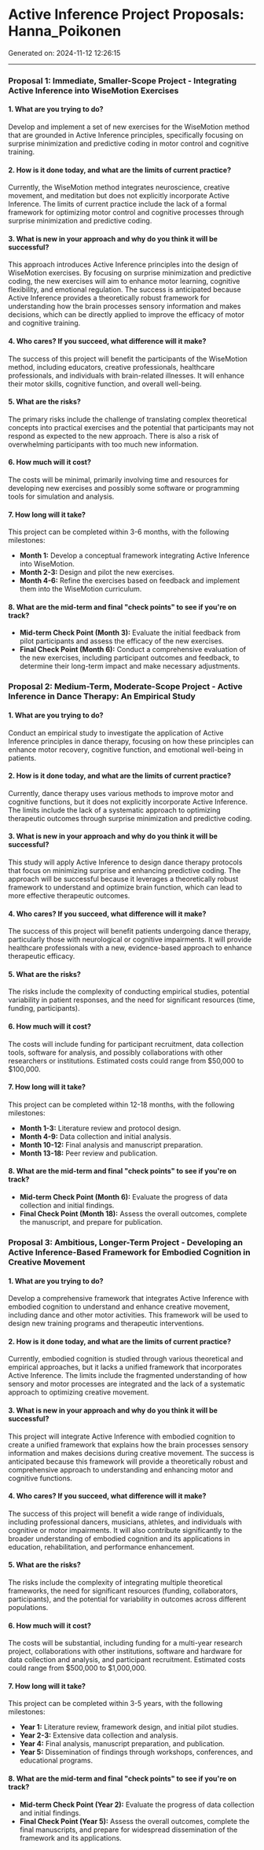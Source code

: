 # Active Inference Project Proposals: Hanna_Poikonen

Generated on: 2024-11-12 12:26:15

---

### Proposal 1: Immediate, Smaller-Scope Project - Integrating Active Inference into WiseMotion Exercises

#### 1. What are you trying to do?
Develop and implement a set of new exercises for the WiseMotion method that are grounded in Active Inference principles, specifically focusing on surprise minimization and predictive coding in motor control and cognitive training.

#### 2. How is it done today, and what are the limits of current practice?
Currently, the WiseMotion method integrates neuroscience, creative movement, and meditation but does not explicitly incorporate Active Inference. The limits of current practice include the lack of a formal framework for optimizing motor control and cognitive processes through surprise minimization and predictive coding.

#### 3. What is new in your approach and why do you think it will be successful?
This approach introduces Active Inference principles into the design of WiseMotion exercises. By focusing on surprise minimization and predictive coding, the new exercises will aim to enhance motor learning, cognitive flexibility, and emotional regulation. The success is anticipated because Active Inference provides a theoretically robust framework for understanding how the brain processes sensory information and makes decisions, which can be directly applied to improve the efficacy of motor and cognitive training.

#### 4. Who cares? If you succeed, what difference will it make?
The success of this project will benefit the participants of the WiseMotion method, including educators, creative professionals, healthcare professionals, and individuals with brain-related illnesses. It will enhance their motor skills, cognitive function, and overall well-being.

#### 5. What are the risks?
The primary risks include the challenge of translating complex theoretical concepts into practical exercises and the potential that participants may not respond as expected to the new approach. There is also a risk of overwhelming participants with too much new information.

#### 6. How much will it cost?
The costs will be minimal, primarily involving time and resources for developing new exercises and possibly some software or programming tools for simulation and analysis.

#### 7. How long will it take?
This project can be completed within 3-6 months, with the following milestones:
- **Month 1:** Develop a conceptual framework integrating Active Inference into WiseMotion.
- **Month 2-3:** Design and pilot the new exercises.
- **Month 4-6:** Refine the exercises based on feedback and implement them into the WiseMotion curriculum.

#### 8. What are the mid-term and final "check points" to see if you're on track?
- **Mid-term Check Point (Month 3):** Evaluate the initial feedback from pilot participants and assess the efficacy of the new exercises.
- **Final Check Point (Month 6):** Conduct a comprehensive evaluation of the new exercises, including participant outcomes and feedback, to determine their long-term impact and make necessary adjustments.

### Proposal 2: Medium-Term, Moderate-Scope Project - Active Inference in Dance Therapy: An Empirical Study

#### 1. What are you trying to do?
Conduct an empirical study to investigate the application of Active Inference principles in dance therapy, focusing on how these principles can enhance motor recovery, cognitive function, and emotional well-being in patients.

#### 2. How is it done today, and what are the limits of current practice?
Currently, dance therapy uses various methods to improve motor and cognitive functions, but it does not explicitly incorporate Active Inference. The limits include the lack of a systematic approach to optimizing therapeutic outcomes through surprise minimization and predictive coding.

#### 3. What is new in your approach and why do you think it will be successful?
This study will apply Active Inference to design dance therapy protocols that focus on minimizing surprise and enhancing predictive coding. The approach will be successful because it leverages a theoretically robust framework to understand and optimize brain function, which can lead to more effective therapeutic outcomes.

#### 4. Who cares? If you succeed, what difference will it make?
The success of this project will benefit patients undergoing dance therapy, particularly those with neurological or cognitive impairments. It will provide healthcare professionals with a new, evidence-based approach to enhance therapeutic efficacy.

#### 5. What are the risks?
The risks include the complexity of conducting empirical studies, potential variability in patient responses, and the need for significant resources (time, funding, participants).

#### 6. How much will it cost?
The costs will include funding for participant recruitment, data collection tools, software for analysis, and possibly collaborations with other researchers or institutions. Estimated costs could range from $50,000 to $100,000.

#### 7. How long will it take?
This project can be completed within 12-18 months, with the following milestones:
- **Month 1-3:** Literature review and protocol design.
- **Month 4-9:** Data collection and initial analysis.
- **Month 10-12:** Final analysis and manuscript preparation.
- **Month 13-18:** Peer review and publication.

#### 8. What are the mid-term and final "check points" to see if you're on track?
- **Mid-term Check Point (Month 6):** Evaluate the progress of data collection and initial findings.
- **Final Check Point (Month 18):** Assess the overall outcomes, complete the manuscript, and prepare for publication.

### Proposal 3: Ambitious, Longer-Term Project - Developing an Active Inference-Based Framework for Embodied Cognition in Creative Movement

#### 1. What are you trying to do?
Develop a comprehensive framework that integrates Active Inference with embodied cognition to understand and enhance creative movement, including dance and other motor activities. This framework will be used to design new training programs and therapeutic interventions.

#### 2. How is it done today, and what are the limits of current practice?
Currently, embodied cognition is studied through various theoretical and empirical approaches, but it lacks a unified framework that incorporates Active Inference. The limits include the fragmented understanding of how sensory and motor processes are integrated and the lack of a systematic approach to optimizing creative movement.

#### 3. What is new in your approach and why do you think it will be successful?
This project will integrate Active Inference with embodied cognition to create a unified framework that explains how the brain processes sensory information and makes decisions during creative movement. The success is anticipated because this framework will provide a theoretically robust and comprehensive approach to understanding and enhancing motor and cognitive functions.

#### 4. Who cares? If you succeed, what difference will it make?
The success of this project will benefit a wide range of individuals, including professional dancers, musicians, athletes, and individuals with cognitive or motor impairments. It will also contribute significantly to the broader understanding of embodied cognition and its applications in education, rehabilitation, and performance enhancement.

#### 5. What are the risks?
The risks include the complexity of integrating multiple theoretical frameworks, the need for significant resources (funding, collaborators, participants), and the potential for variability in outcomes across different populations.

#### 6. How much will it cost?
The costs will be substantial, including funding for a multi-year research project, collaborations with other institutions, software and hardware for data collection and analysis, and participant recruitment. Estimated costs could range from $500,000 to $1,000,000.

#### 7. How long will it take?
This project can be completed within 3-5 years, with the following milestones:
- **Year 1:** Literature review, framework design, and initial pilot studies.
- **Year 2-3:** Extensive data collection and analysis.
- **Year 4:** Final analysis, manuscript preparation, and publication.
- **Year 5:** Dissemination of findings through workshops, conferences, and educational programs.

#### 8. What are the mid-term and final "check points" to see if you're on track?
- **Mid-term Check Point (Year 2):** Evaluate the progress of data collection and initial findings.
- **Final Check Point (Year 5):** Assess the overall outcomes, complete the final manuscripts, and prepare for widespread dissemination of the framework and its applications.